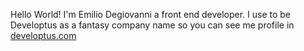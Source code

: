 Hello World! I'm Emilio Degiovanni a front end developer. I use to be Developtus as a fantasy company name so you can see me profile in [developtus.com](http://developtus.com)